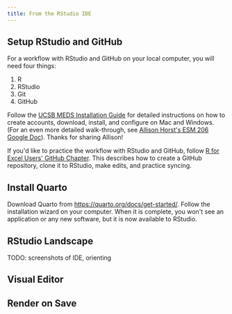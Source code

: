 ```yaml
---
title: From the RStudio IDE
---
```


## Setup RStudio and GitHub

For a workflow with RStudio and GitHub on your local computer, you will need four things: 

1. R
1. RStudio
1. Git
1. GitHub

Follow the [UCSB MEDS Installation Guide](https://ucsb-meds.github.io/meds-install-guide.html) for detailed instructions on how to create accounts, download, install, and configure on Mac and Windows. (For an even more detailed walk-through, see [Allison Horst's ESM 206 Google Doc](https://docs.google.com/document/d/1zx2upJJqFZe94O3BQSMI56Z76s3haLXC0otKSpcZaJQ/edit)). Thanks for sharing Allison!

If you'd like to practice the workflow with RStudio and GitHub, follow [R for Excel Users' GitHub Chapter](https://rstudio-conf-2020.github.io/r-for-excel/github.html). This describes how to create a GitHub repository, clone it to RStudio, make edits, and practice syncing. 

## Install Quarto

Download Quarto from <https://quarto.org/docs/get-started/>. Follow the installation wizard on your computer. When it is complete, you won't see an application or any new software, but it is now available to RStudio.

## RStudio Landscape

TODO: screenshots of IDE, orienting 

## Visual Editor

## Render on Save